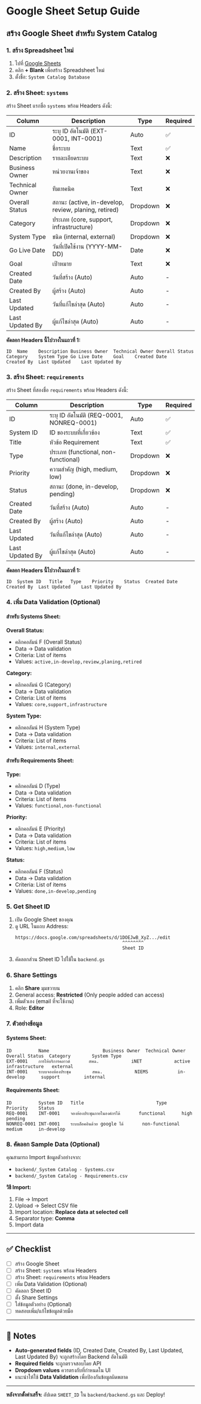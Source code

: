 # Google Sheet Setup Guide

## สร้าง Google Sheet สำหรับ System Catalog

### 1. สร้าง Spreadsheet ใหม่

1. ไปที่ [Google Sheets](https://sheets.google.com/)
2. คลิก **+ Blank** เพื่อสร้าง Spreadsheet ใหม่
3. ตั้งชื่อ: `System Catalog Database`

### 2. สร้าง Sheet: `systems`

สร้าง Sheet แรกชื่อ `systems` พร้อม Headers ดังนี้:

| Column | Description | Type | Required |
|--------|-------------|------|----------|
| ID | ระบุ ID อัตโนมัติ (EXT-0001, INT-0001) | Auto | ✅ |
| Name | ชื่อระบบ | Text | ✅ |
| Description | รายละเอียดระบบ | Text | ❌ |
| Business Owner | หน่วยงานเจ้าของ | Text | ❌ |
| Technical Owner | ทีมเทคนิค | Text | ❌ |
| Overall Status | สถานะ (active, in-develop, review, planing, retired) | Dropdown | ❌ |
| Category | ประเภท (core, support, infrastructure) | Dropdown | ❌ |
| System Type | ชนิด (internal, external) | Dropdown | ❌ |
| Go Live Date | วันที่เปิดใช้งาน (YYYY-MM-DD) | Date | ❌ |
| Goal | เป้าหมาย | Text | ❌ |
| Created Date | วันที่สร้าง (Auto) | Auto | - |
| Created By | ผู้สร้าง (Auto) | Auto | - |
| Last Updated | วันที่แก้ไขล่าสุด (Auto) | Auto | - |
| Last Updated By | ผู้แก้ไขล่าสุด (Auto) | Auto | - |

**คัดลอก Headers นี้ไปวางในแถวที่ 1:**
```
ID	Name	Description	Business Owner	Technical Owner	Overall Status	Category	System Type	Go Live Date	Goal	Created Date	Created By	Last Updated	Last Updated By
```

### 3. สร้าง Sheet: `requirements`

สร้าง Sheet ที่สองชื่อ `requirements` พร้อม Headers ดังนี้:

| Column | Description | Type | Required |
|--------|-------------|------|----------|
| ID | ระบุ ID อัตโนมัติ (REQ-0001, NONREQ-0001) | Auto | ✅ |
| System ID | ID ของระบบที่เกี่ยวข้อง | Text | ✅ |
| Title | หัวข้อ Requirement | Text | ✅ |
| Type | ประเภท (functional, non-functional) | Dropdown | ❌ |
| Priority | ความสำคัญ (high, medium, low) | Dropdown | ❌ |
| Status | สถานะ (done, in-develop, pending) | Dropdown | ❌ |
| Created Date | วันที่สร้าง (Auto) | Auto | - |
| Created By | ผู้สร้าง (Auto) | Auto | - |
| Last Updated | วันที่แก้ไขล่าสุด (Auto) | Auto | - |
| Last Updated By | ผู้แก้ไขล่าสุด (Auto) | Auto | - |

**คัดลอก Headers นี้ไปวางในแถวที่ 1:**
```
ID	System ID	Title	Type	Priority	Status	Created Date	Created By	Last Updated	Last Updated By
```

### 4. เพิ่ม Data Validation (Optional)

#### สำหรับ Systems Sheet:

**Overall Status:**
- คลิกคอลัมน์ F (Overall Status)
- Data → Data validation
- Criteria: List of items
- Values: `active,in-develop,review,planing,retired`

**Category:**
- คลิกคอลัมน์ G (Category)
- Data → Data validation
- Criteria: List of items
- Values: `core,support,infrastructure`

**System Type:**
- คลิกคอลัมน์ H (System Type)
- Data → Data validation
- Criteria: List of items
- Values: `internal,external`

#### สำหรับ Requirements Sheet:

**Type:**
- คลิกคอลัมน์ D (Type)
- Data → Data validation
- Criteria: List of items
- Values: `functional,non-functional`

**Priority:**
- คลิกคอลัมน์ E (Priority)
- Data → Data validation
- Criteria: List of items
- Values: `high,medium,low`

**Status:**
- คลิกคอลัมน์ F (Status)
- Data → Data validation
- Criteria: List of items
- Values: `done,in-develop,pending`

### 5. Get Sheet ID

1. เปิด Google Sheet ของคุณ
2. ดู URL ในแถบ Address:
   ```
   https://docs.google.com/spreadsheets/d/1DOEJwB_XyZ.../edit
                                           ^^^^^^^^
                                           Sheet ID
   ```
3. คัดลอกส่วน Sheet ID ไปใช้ใน `backend.gs`

### 6. Share Settings

1. คลิก **Share** มุมขวาบน
2. General access: **Restricted** (Only people added can access)
3. เพิ่มตัวเอง (email ที่จะใช้งาน)
4. Role: **Editor**

### 7. ตัวอย่างข้อมูล

#### Systems Sheet:
```
ID          Name                    Business Owner  Technical Owner  Overall Status  Category        System Type
EXT-0001    การให้บริการคลาวด์       สพฉ.            iNET            active          infrastructure   external
INT-0001    ระบบจองห้องประชุม        สพฉ.            NIEMS           in-develop      support         internal
```

#### Requirements Sheet:
```
ID          System ID   Title                           Type            Priority    Status
REQ-0001    INT-0001    จองห้องประชุมภายในองค์กรได้       functional      high        pending
NONREQ-0001 INT-0001    ระบบล็อคอินด้วย google ได้       non-functional  medium      in-develop
```

### 8. คัดลอก Sample Data (Optional)

คุณสามารถ Import ข้อมูลตัวอย่างจาก:
- `backend/_System Catalog - Systems.csv`
- `backend/_System Catalog - Requirements.csv`

**วิธี Import:**
1. File → Import
2. Upload → Select CSV file
3. Import location: **Replace data at selected cell**
4. Separator type: **Comma**
5. Import data

---

## ✅ Checklist

- [ ] สร้าง Google Sheet
- [ ] สร้าง Sheet: `systems` พร้อม Headers
- [ ] สร้าง Sheet: `requirements` พร้อม Headers
- [ ] เพิ่ม Data Validation (Optional)
- [ ] คัดลอก Sheet ID
- [ ] ตั้ง Share Settings
- [ ] ใส่ข้อมูลตัวอย่าง (Optional)
- [ ] ทดสอบเพิ่ม/แก้ไขข้อมูลด้วยมือ

---

## 📝 Notes

- **Auto-generated fields** (ID, Created Date, Created By, Last Updated, Last Updated By) จะถูกสร้างโดย Backend อัตโนมัติ
- **Required fields** จะถูกตรวจสอบโดย API
- **Dropdown values** ควรตรงกับที่กำหนดใน UI
- แนะนำให้ใช้ **Data Validation** เพื่อป้องกันข้อมูลผิดพลาด

---

**หลังจากตั้งค่าเสร็จ:** อัปเดต `SHEET_ID` ใน `backend/backend.gs` และ Deploy!
